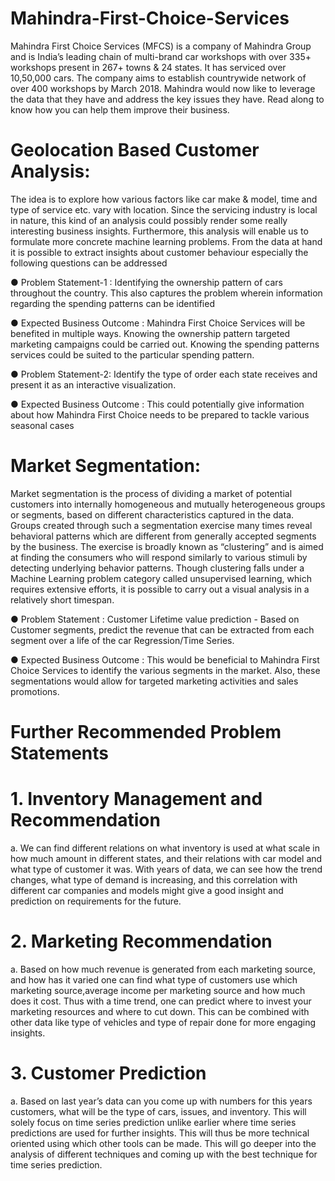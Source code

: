 # Mahindra-First-Choice-Services
Mahindra First Choice Services (MFCS) is a company of Mahindra Group and is India’s leading chain of multi-brand car workshops with over 335+ workshops present in 267+ towns &amp; 24 states. It has serviced over 10,50,000 cars. The company aims to establish countrywide network of over 400 workshops by March 2018. Mahindra would now like to leverage the data that they have and address the key issues they have. Read along to know how you can help them improve their business.

# Geolocation Based Customer Analysis:
The idea is to explore how various factors like car make & model, time and type of service etc. vary with location. Since the servicing industry is local in nature, this kind of an analysis could possibly render some really interesting business insights. Furthermore, this analysis will enable us to formulate more concrete machine learning problems.
From the data at hand it is possible to extract insights about customer behaviour especially the following questions can be addressed

● Problem Statement-1 : Identifying the ownership pattern of cars throughout the country. This also captures the problem wherein information regarding the spending patterns can be identified

● Expected Business Outcome : Mahindra First Choice Services will be benefited in multiple ways. Knowing the ownership pattern targeted marketing campaigns could be carried out. Knowing the spending patterns services could be suited to the particular spending pattern.


● Problem Statement-2: Identify the type of order each state receives and present it as an interactive visualization.


● Expected Business Outcome : This could potentially give information about how Mahindra First Choice needs to be prepared to tackle various seasonal cases

# Market Segmentation:
Market segmentation is the process of dividing a market of potential customers into internally homogeneous and mutually heterogeneous groups or segments, based on different
characteristics captured in the data. Groups created through such a segmentation exercise many times reveal behavioral patterns which are different from generally accepted segments by the business. The exercise is broadly known as “clustering” and is aimed at finding the consumers who will respond similarly to various stimuli by detecting underlying behavior patterns. Though clustering falls under a Machine Learning problem category called unsupervised learning, which requires extensive efforts, it is possible to carry out a visual analysis in a relatively short timespan.


● Problem Statement : Customer Lifetime value prediction - Based on Customer segments, predict the revenue that can be extracted from each segment over a life of the car  Regression/Time Series.


● Expected Business Outcome : This would be beneficial to Mahindra First Choice Services to identify the various segments in the market. Also, these segmentations would allow for targeted marketing activities and sales promotions.

# Further Recommended Problem Statements


# 1. Inventory Management and Recommendation
a. We can find different relations on what inventory is used at what scale in how much amount in different states, and their relations with car model and what type of customer it was. With years of data, we can see how the trend changes, what type of demand is increasing, and this correlation with different car companies and models might give a good insight and prediction on requirements for the future.


# 2. Marketing Recommendation
a. Based on how much revenue is generated from each marketing source, and how has it varied one can find what type of customers use which marketing source,average income per marketing source and how much does it cost. Thus with a time trend, one can predict where to invest your marketing resources and where to cut down. This can be combined with other data like type of vehicles and type of repair done for more engaging insights.


# 3. Customer Prediction
a. Based on last year’s data can you come up with numbers for this years customers, what will be the type of cars, issues, and inventory. This will solely focus on time series prediction unlike earlier where time series predictions are used for further insights. This will thus be more technical oriented using which other tools can be made. This will go deeper into the analysis of different techniques and coming up with the best technique for time series prediction.
